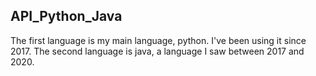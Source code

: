 ## API_Python_Java

The first language is my main language, python. I've been using it since 2017.
The second language is java, a language I saw between 2017 and 2020.
